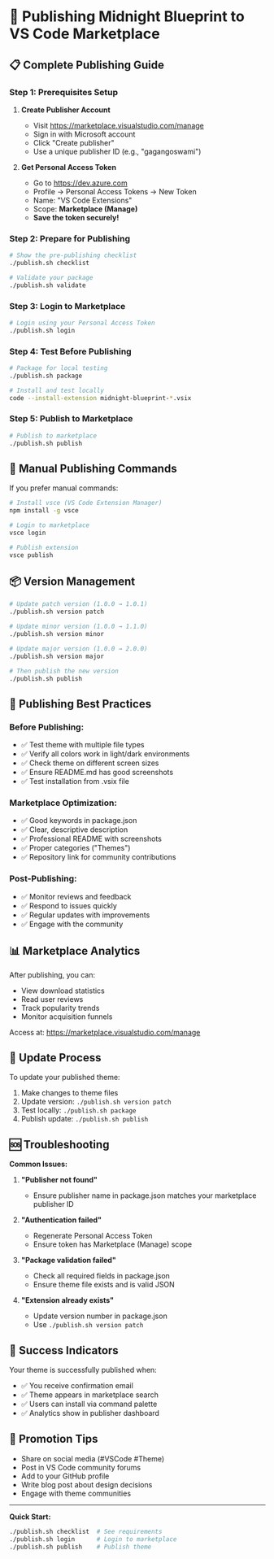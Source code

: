 # 🚀 Publishing Midnight Blueprint to VS Code Marketplace

## 📋 Complete Publishing Guide

### **Step 1: Prerequisites Setup**

1. **Create Publisher Account**
   - Visit https://marketplace.visualstudio.com/manage
   - Sign in with Microsoft account
   - Click "Create publisher" 
   - Use a unique publisher ID (e.g., "gagangoswami")

2. **Get Personal Access Token**
   - Go to https://dev.azure.com
   - Profile → Personal Access Tokens → New Token
   - Name: "VS Code Extensions"
   - Scope: **Marketplace (Manage)**
   - **Save the token securely!**

### **Step 2: Prepare for Publishing**

```bash
# Show the pre-publishing checklist
./publish.sh checklist

# Validate your package
./publish.sh validate
```

### **Step 3: Login to Marketplace**

```bash
# Login using your Personal Access Token
./publish.sh login
```

### **Step 4: Test Before Publishing**

```bash
# Package for local testing
./publish.sh package

# Install and test locally
code --install-extension midnight-blueprint-*.vsix
```

### **Step 5: Publish to Marketplace**

```bash
# Publish to marketplace
./publish.sh publish
```

## 🔧 **Manual Publishing Commands**

If you prefer manual commands:

```bash
# Install vsce (VS Code Extension Manager)
npm install -g vsce

# Login to marketplace
vsce login

# Publish extension
vsce publish
```

## 📦 **Version Management**

```bash
# Update patch version (1.0.0 → 1.0.1)
./publish.sh version patch

# Update minor version (1.0.0 → 1.1.0)
./publish.sh version minor

# Update major version (1.0.0 → 2.0.0)
./publish.sh version major

# Then publish the new version
./publish.sh publish
```

## 🎯 **Publishing Best Practices**

### **Before Publishing:**
- ✅ Test theme with multiple file types
- ✅ Verify all colors work in light/dark environments
- ✅ Check theme on different screen sizes
- ✅ Ensure README.md has good screenshots
- ✅ Test installation from .vsix file

### **Marketplace Optimization:**
- ✅ Good keywords in package.json
- ✅ Clear, descriptive description
- ✅ Professional README with screenshots
- ✅ Proper categories ("Themes")
- ✅ Repository link for community contributions

### **Post-Publishing:**
- ✅ Monitor reviews and feedback
- ✅ Respond to issues quickly
- ✅ Regular updates with improvements
- ✅ Engage with the community

## 📊 **Marketplace Analytics**

After publishing, you can:
- View download statistics
- Read user reviews
- Track popularity trends
- Monitor acquisition funnels

Access at: https://marketplace.visualstudio.com/manage

## 🔄 **Update Process**

To update your published theme:

1. Make changes to theme files
2. Update version: `./publish.sh version patch`
3. Test locally: `./publish.sh package`
4. Publish update: `./publish.sh publish`

## 🆘 **Troubleshooting**

**Common Issues:**

1. **"Publisher not found"**
   - Ensure publisher name in package.json matches your marketplace publisher ID

2. **"Authentication failed"**
   - Regenerate Personal Access Token
   - Ensure token has Marketplace (Manage) scope

3. **"Package validation failed"**
   - Check all required fields in package.json
   - Ensure theme file exists and is valid JSON

4. **"Extension already exists"**
   - Update version number in package.json
   - Use `./publish.sh version patch`

## 🎉 **Success Indicators**

Your theme is successfully published when:
- ✅ You receive confirmation email
- ✅ Theme appears in marketplace search
- ✅ Users can install via command palette
- ✅ Analytics show in publisher dashboard

## 📱 **Promotion Tips**

- Share on social media (#VSCode #Theme)
- Post in VS Code community forums
- Add to your GitHub profile
- Write blog post about design decisions
- Engage with theme communities

---

**Quick Start:**
```bash
./publish.sh checklist  # See requirements
./publish.sh login      # Login to marketplace  
./publish.sh publish    # Publish theme
```
